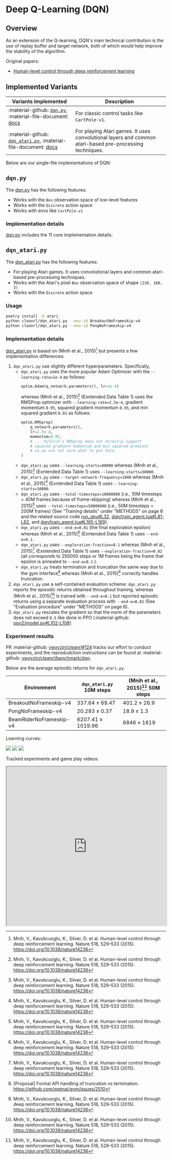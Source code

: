# Deep Q-Learning (DQN)

## Overview

As an extension of the Q-learning, DQN's main technical contribution is the use of replay buffer and target network, both of which would help improve the stability of the algorithm.


Original papers: 

* [Human-level control through deep reinforcement learning
](https://www.nature.com/articles/nature14236)

## Implemented Variants


| Variants Implemented      | Description |
| ----------- | ----------- |
| :material-github: [`dqn.py`](https://github.com/vwxyzjn/cleanrl/blob/master/cleanrl/dqn.py), :material-file-document: [docs](/rl-algorithms/dqn/#dqnpy) | For classic control tasks like `CartPole-v1`. |
| :material-github: [`dqn_atari.py`](https://github.com/vwxyzjn/cleanrl/blob/master/cleanrl/dqn_atari.py), :material-file-document: [docs](/rl-algorithms/dqn/#dqn_ataripy) |  For playing Atari games. It uses convolutional layers and common atari-based pre-processing techniques. |

Below are our single-file implementations of DQN:

## `dqn.py`

The [dqn.py](https://github.com/vwxyzjn/cleanrl/blob/master/cleanrl/dqn.py) has the following features:

* Works with the `Box` observation space of low-level features
* Works with the `Discrete` action space
* Works with envs like `CartPole-v1`

### Implementation details

[dqn.py](https://github.com/vwxyzjn/cleanrl/blob/master/cleanrl/dqn.py) includes the 11 core implementation details:



## `dqn_atari.py`

The [dqn_atari.py](https://github.com/vwxyzjn/cleanrl/blob/master/cleanrl/dqn_atari.py) has the following features:

* For playing Atari games. It uses convolutional layers and common atari-based pre-processing techniques.
* Works with the Atari's pixel `Box` observation space of shape `(210, 160, 3)`
* Works with the `Discrete` action space

### Usage

```bash
poetry install -E atari
python cleanrl/dqn_atari.py --env-id BreakoutNoFrameskip-v4
python cleanrl/dqn_atari.py --env-id PongNoFrameskip-v4
```

### Implementation details

[dqn_atari.py](https://github.com/vwxyzjn/cleanrl/blob/master/cleanrl/dqn_atari.py) is based on (Mnih et al., 2015)[^1] but presents a few implementation differences:

1. `dqn_atari.py` use slightly different hyperparameters. Specifically,
    - `dqn_atari.py` uses the more popular Adam Optimizer with the `--learning-rate=1e-4` as follows:
        ```python
        optim.Adam(q_network.parameters(), lr=1e-4)
        ```
       whereas (Mnih et al., 2015)[^1] (Exntended Data Table 1) uses the RMSProp optimizer with `--learning-rate=2.5e-4`, gradient momentum `0.95`, squared gradient momentum `0.95`, and min squared gradient `0.01` as follows:
        ```python
        optim.RMSprop(
            q_network.parameters(),
            lr=2.5e-4,
            momentum=0.95,
            # ... PyTorch's RMSprop does not directly support
            # squared gradient momentum and min squared gradient
            # so we are not sure what to put here.
        )
        ``` 
    - `dqn_atari.py` uses `--learning-starts=80000` whereas (Mnih et al., 2015)[^1] (Exntended Data Table 1) uses `--learning-starts=50000`.
    - `dqn_atari.py` uses `--target-network-frequency=1000` whereas (Mnih et al., 2015)[^1] (Exntended Data Table 1) uses `--learning-starts=10000`.
    - `dqn_atari.py` uses `--total-timesteps=10000000` (i.e., 10M timesteps = 40M frames because of frame-skipping) whereas (Mnih et al., 2015)[^1] uses `--total-timesteps=50000000` (i.e., 50M timesteps = 200M frames) (See "Training details" under "METHODS" on page 6 and the related source code [run_gpu#L32](https://github.com/deepmind/dqn/blob/9d9b1d13a2b491d6ebd4d046740c511c662bbe0f/run_gpu#L32), [dqn/train_agent.lua#L81-L82](https://github.com/deepmind/dqn/blob/9d9b1d13a2b491d6ebd4d046740c511c662bbe0f/dqn/train_agent.lua#L81-L82), and [dqn/train_agent.lua#L165-L169](https://github.com/deepmind/dqn/blob/9d9b1d13a2b491d6ebd4d046740c511c662bbe0f/dqn/train_agent.lua#L165-L169)).
    - `dqn_atari.py` uses `--end-e=0.01` (the final exploration epsilon) whereas (Mnih et al., 2015)[^1] (Exntended Data Table 1) uses `--end-e=0.1`.
    - `dqn_atari.py` uses `--exploration-fraction=0.1` whereas (Mnih et al., 2015)[^1] (Exntended Data Table 1) uses `--exploration-fraction=0.02` (all corresponds to 250000 steps or 1M frames being the frame that epsilon is annealed to `--end-e=0.1` ).
    - `dqn_atari.py` treats termination and truncation the same way due to the gym interface[^2] whereas (Mnih et al., 2015)[^1] correctly handles truncation.
1. `dqn_atari.py` use a self-contained evaluation scheme: `dqn_atari.py` reports the episodic returns obtained throughout training, whereas (Mnih et al., 2015)[^1] is trained with `--end-e=0.1` but reported episodic returns using a separate evaluation process with `--end-e=0.01` (See "Evaluation procedure" under "METHODS" on page 6).
1. `dqn_atari.py` rescales the gradient so that the norm of the parameters does not exceed `0.5` like done in PPO (:material-github: [ppo2/model.py#L102-L108](https://github.com/openai/baselines/blob/ea25b9e8b234e6ee1bca43083f8f3cf974143998/baselines/ppo2/model.py#L102-L108)). 


### Experiment results

PR :material-github: [vwxyzjn/cleanrl#124](https://github.com/vwxyzjn/cleanrl/pull/124) tracks our effort to conduct experiments, and the reprodudction instructions can be found at :material-github: [vwxyzjn/cleanrl/benchmark/dqn](https://github.com/vwxyzjn/cleanrl/tree/master/benchmark/dqn).

Below are the average episodic returns for `dqn_atari.py`. 

<!-- To ensure the quality of the implementation, we compared the results against `openai/baselies`' PPO. -->

| Environment      | `dqn_atari.py` 10M steps | (Mnih et al., 2015)[^1] 50M steps
| ----------- | ----------- | ----------- |
| BreakoutNoFrameskip-v4      | 337.64 ± 69.47      |401.2 ± 26.9  |
| PongNoFrameskip-v4  | 20.293 ± 0.37     |  18.9 ± 1.3 |
| BeamRiderNoFrameskip-v4   | 6207.41 ± 1019.96        | 6846 ± 1619 |


Learning curves:

<div class="grid-container">
<img src="../dqn/BeamRiderNoFrameskip-v4.png">

<img src="../dqn/BreakoutNoFrameskip-v4.png">

<img src="../dqn/PongNoFrameskip-v4.png">
</div>


Tracked experiments and game play videos:

<iframe src="https://wandb.ai/openrlbenchmark/openrlbenchmark/reports/Atari-CleanRL-s-DQN--VmlldzoxNjk3NjYx" style="width:100%; height:500px" title="CleanRL DQN Tracked Experiments"></iframe>


[^1]:Mnih, V., Kavukcuoglu, K., Silver, D. et al. Human-level control through deep reinforcement learning. Nature 518, 529–533 (2015). https://doi.org/10.1038/nature14236
[^2]:\[Proposal\] Formal API handling of truncation vs termination. https://github.com/openai/gym/issues/2510
